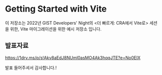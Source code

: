 # Getting Started with Vite

이 저장소는 2022년 GIST Developers' Night의 <더 빠르게: CRA에서 Vite로> 세션을 위한, Vite 마이그레이션을 위한 예시 저장소 입니다.

## 발표자료

<https://1drv.ms/p/s!Akv8aEdJ8NUml0asMO4Ak3hqqJTE?e=No0EIX>

발표 들어주셔서 감사합니다.!
